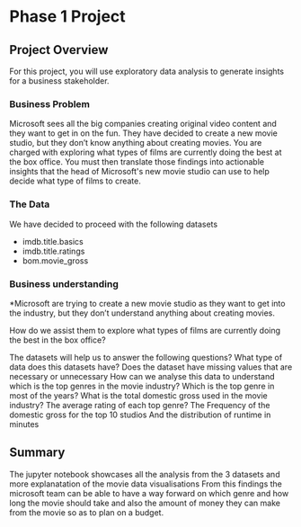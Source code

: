 # Phase 1 Project

## Project Overview

For this project, you will use exploratory data analysis to generate insights for a business stakeholder.

### Business Problem

Microsoft sees all the big companies creating original video content and they want to get in on the fun. They have decided to create a new movie studio, but they don’t know anything about creating movies. You are charged with exploring what types of films are currently doing the best at the box office. You must then translate those findings into actionable insights that the head of Microsoft's new movie studio can use to help decide what type of films to create.

### The Data

We have decided to proceed with the following datasets
* imdb.title.basics
* imdb.title.ratings
* bom.movie_gross


### Business understanding

*Microsoft are trying to create a new movie studio as they want to get into the industry, but they don’t understand anything about creating movies.

How do we assist them to explore what types of films are currently doing the best in the box office?

The datasets will help us to answer the following questions?
What type of data does this datasets have?
Does the dataset have missing values that are necessary or unnecessary
How can we analyse this data to understand which is the top genres in the movie industry?
Which is the top genre in most of the years?
What is the total domestic gross used in the movie industry?
The average rating of each top genre?
The Frequency of the domestic gross for the top 10 studios
And the distribution of runtime in minutes

## Summary
The jupyter notebook showcases all the analysis from the 3 datasets and more explanatation of the movie data visualisations
From this findings the microsoft team can be able to have a way forward on which genre and how long the movie should take and also the amount of money they can make from the movie so as to plan on a budget.

